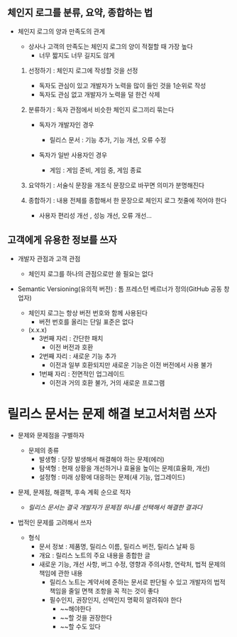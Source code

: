 ## 체인지 로그를 분류, 요약, 종합하는 법
- 체인지 로그의 양과 만족도의 관계
	- 상사나 고객의 만족도는 체인지 로그의 양이 적절할 때 가장 높다
		- 너무 짧지도 너무 길지도 않게
	
	1. 선정하기 : 체인지 로그에 작성할 것을 선정
		- 독자도 관심이 있고 개발자가 노력을 많이 들인 것을 1순위로 작성
		- 독자도 관심 없고 개발자가 노력을 덜 한건 삭제
	
	2. 분류하기 : 독자 관점에서 비슷한 체인지 로그끼리 묶는다
		- 독자가 개발자인 경우
			- 릴리스 문서 : 기능 추가, 기능 개선, 오류 수정 

		- 독자가 일반 사용자인 경우
			- 게임 : 게임 준비, 게임 중, 게임 종료
	
	3. 요약하기 : 서술식 문장을 개조식 문장으로 바꾸면 의미가 분명해진다
	4. 종합하기 : 내용 전체를 종합해서 한 문장으로 체인지 로그 첫줄에 적어야 한다
		- 사용자 편리성 개선 , 성능 개선, 오류 개선...

## 고객에게 유용한 정보를 쓰자
- 개발자 관점과 고객 관점
	- 체인지 로그를 하나의 관점으로만 쓸 필요는 없다

- Semantic Versioning(유의적 버전) : 톰 프레스턴 베르너가 정의(GitHub 공동 창업자)
	- 체인지 로그는 항상 버전 번호와 함께 사용된다
		- 버전 번호를 올리는 단일 표준은 없다
	- (x.x.x) 
		- 3번째 자리 : 간단한 패치
			- 이전 버전과 호환
		- 2번째 자리 : 새로운 기능 추가
			- 이전과 일부 호환되지만 새로운 기능은 이전 버전에서 사용 불가
		- 1번째 자리 : 전면적인 업그레이드
			- 이전과 거의 호환 불가, 거의 새로운 프로그램


	
# 릴리스 문서는 문제 해결 보고서처럼 쓰자
- 문제와 문제점을 구별하자
	- 문제의 종류
		- 발생형 : 당장 발생해서 해결해야 하는 문제(에러)
		- 탐색형 : 현재 상황을 개선하거나 효율을 높이는 문제(효율화, 개선)
		- 설정형 : 미래 상황에 대응하는 문제(새 기능, 업그레이드)

- 문제, 문제점, 해결책, 후속 계획 순으로 적자
	- *릴리스 문서는 결국 개발자가 문제점 하나를 선택해서 해결한 결과다*

- 법적인 문제를 고려해서 쓰자
	- 형식
		- 문서 정보 : 제품명, 릴리스 이름, 릴리스 버전, 릴리스 날짜 등
		- 개요 : 릴리스 노트의 주요 내용을 종합한 글
		- 새로운 기능, 개선 사항, 버그 수정, 영향과 주의사항, 연락처, 법적 문제의 책임에 관한 내용
			- 릴리스 노트는 계약서에 준하는 문서로 판단될 수 있고 개발자의 법적 책임을 줄일 면책 조항을 꼭 적는 것이 좋다
			- 필수인지, 권장인지, 선택인지 명확히 알려줘야 한다
				- ~~해야한다
				- ~~할 것을 권장한다
				- ~~할 수도 있다



